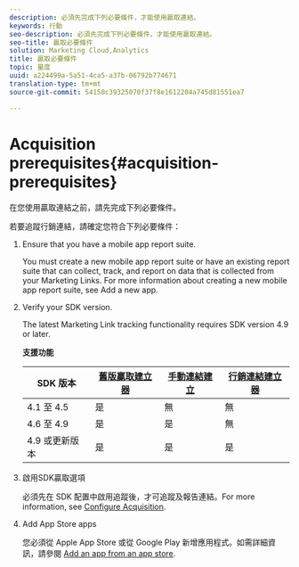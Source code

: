 ```yaml
---
description: 必須先完成下列必要條件，才能使用贏取連結。
keywords: 行動
seo-description: 必須先完成下列必要條件，才能使用贏取連結。
seo-title: 贏取必要條件
solution: Marketing Cloud,Analytics
title: 贏取必要條件
topic: 量度
uuid: a224499a-5a51-4ca5-a37b-06792b774671
translation-type: tm+mt
source-git-commit: 54150c39325070f37f8e1612204a745d81551ea7

---
```



# Acquisition prerequisites{#acquisition-prerequisites}

在您使用贏取連結之前，請先完成下列必要條件。

若要追蹤行銷連結，請確定您符合下列必要條件：

1. Ensure that you have a mobile app report suite.

   You must create a new mobile app report suite or have an existing report suite that can collect, track, and report on data that is collected from your Marketing Links. For more information about creating a new mobile app report suite, see Add a new app.[](/help/using/manage-apps/t-new-app.md)

1. Verify your SDK version.

   The latest Marketing Link tracking functionality requires SDK version 4.9 or later.

   **支援功能**

   | SDK 版本 | [舊版贏取建立器](/help/using/acquisition-main/c-marketing-links-builder/t-create-edit-adobe-links/c-use-legacy-acquisition-links/c-use-legacy-acquisition-links.md) | [手動連結建立](/help/using/acquisition-main/c-marketing-links-builder/acquisition-link-manual.md) | [行銷連結建立器](/help/using/acquisition-main/c-marketing-links-builder/c-marketing-links-builder.md) |
   |--- |--- |--- |--- |
   | 4.1 至 4.5 | 是 | 無 | 無 |
   | 4.6 至 4.9 | 是 | 是 | 無 |
   | 4.9 或更新版本 | 是 | 是 | 是 |

1. 啟用SDK贏取選項

   必須先在 SDK 配置中啟用追蹤後，才可追蹤及報告連結。For more information, see [Configure Acquisition](/help/using/acquisition-main/t-enable-acquisition.md).

1. Add App Store apps

   您必須從 Apple App Store 或從 Google Play 新增應用程式。如需詳細資訊，請參閱 [Add an app from an app store](/help/using/manage-apps/c-app-store/t-app-store-app.md).
